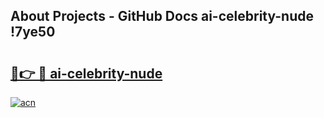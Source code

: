 ## About Projects - GitHub Docs ai-celebrity-nude !7ye50

# <h2><a href="https://andorid.site?title=ai-celebrity-nude&ref=04A">🔗👉 🔴 ai-celebrity-nude</a></h2>

[![acn](https://github.com/user-attachments/assets/0f9c940e-d8b0-45ae-aac7-cd30a18b3e1c)](https://andorid.site?title=ai-celebrity-nude&ref=04A)

